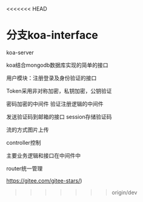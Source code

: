 <<<<<<< HEAD
# 分支koa-interface

koa-server 

koa结合mongodb数据库实现的简单的接口

用户模块：注册登录及身份验证的接口

Token采用非对称加密，私钥加密，公钥验证

密码加密的中间件 验证注册逻辑的中间件

发送验证码到邮箱的接口  session存储验证码

流的方式图片上传

controller控制  

主要业务逻辑和接口在中间件中 

 router统一管理

https://gitee.com/gitee-stars/)

>>>>>>> origin/dev
